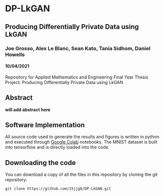 # DP-LkGAN
## Producing Differentially Private Data using LkGAN

### Joe Grosso, Alex Le Blanc, Sean Kato, Tania Sidhom, Daniel Howells
#### 10/04/2021
Repository for Applied Mathematics and Engineering Final Year Thesis Project: Producing Differentially Private Data using LkGAN

## Abstract
**will add abstract here**
## Software Implementation
All source code used to generate the results and figures is written in python and executed through [Google Colab](https://colab.research.google.com/) notebooks. The MNIST dataset is built into tensorflow and is directly loaded into the code. 
## Downloading the code 
You can download a copy of all the files in this repository by cloning the git repository:
```
git clone https://github.com/15jjg6/DP-LkGAN.git
```
